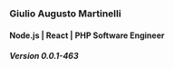 
### Giulio Augusto Martinelli
#### Node.js | React | PHP Software Engineer
##### Version 0.0.1-463
